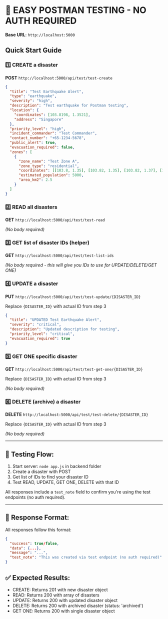 # 🧪 EASY POSTMAN TESTING - NO AUTH REQUIRED

**Base URL**: `http://localhost:5000`

## Quick Start Guide

### 1️⃣ CREATE a disaster
**POST** `http://localhost:5000/api/test/test-create`

```json
{
  "title": "Test Earthquake Alert",
  "type": "earthquake",
  "severity": "high",
  "description": "Test earthquake for Postman testing",
  "location": {
    "coordinates": [103.8198, 1.3521],
    "address": "Singapore"
  },
  "priority_level": "high",
  "incident_commander": "Test Commander",
  "contact_number": "+65-1234-5678",
  "public_alert": true,
  "evacuation_required": false,
  "zones": [
    {
      "zone_name": "Test Zone A",
      "zone_type": "residential",
      "coordinates": [[103.8, 1.35], [103.82, 1.35], [103.82, 1.37], [103.8, 1.37]],
      "estimated_population": 5000,
      "area_km2": 2.5
    }
  ]
}
```

### 2️⃣ READ all disasters
**GET** `http://localhost:5000/api/test/test-read`

*(No body required)*

### 3️⃣ GET list of disaster IDs (helper)
**GET** `http://localhost:5000/api/test/test-list-ids`

*(No body required - this will give you IDs to use for UPDATE/DELETE/GET ONE)*

### 4️⃣ UPDATE a disaster
**PUT** `http://localhost:5000/api/test/test-update/{DISASTER_ID}`

Replace `{DISASTER_ID}` with actual ID from step 3

```json
{
  "title": "UPDATED Test Earthquake Alert",
  "severity": "critical",
  "description": "Updated description for testing",
  "priority_level": "critical",
  "evacuation_required": true
}
```

### 5️⃣ GET ONE specific disaster
**GET** `http://localhost:5000/api/test/test-get-one/{DISASTER_ID}`

Replace `{DISASTER_ID}` with actual ID from step 3

*(No body required)*

### 6️⃣ DELETE (archive) a disaster
**DELETE** `http://localhost:5000/api/test/test-delete/{DISASTER_ID}`

Replace `{DISASTER_ID}` with actual ID from step 3

*(No body required)*

---

## 🚀 Testing Flow:

1. Start server: `node app.js` in backend folder
2. Create a disaster with POST
3. Get list of IDs to find your disaster ID
4. Test READ, UPDATE, GET ONE, DELETE with that ID

All responses include a `test_note` field to confirm you're using the test endpoints (no auth required).

---

## 📝 Response Format:
All responses follow this format:
```json
{
  "success": true/false,
  "data": {...},
  "message": "...",
  "test_note": "This was created via test endpoint (no auth required)"
}
```

## ✅ Expected Results:
- CREATE: Returns 201 with new disaster object
- READ: Returns 200 with array of disasters
- UPDATE: Returns 200 with updated disaster object  
- DELETE: Returns 200 with archived disaster (status: 'archived')
- GET ONE: Returns 200 with single disaster object
